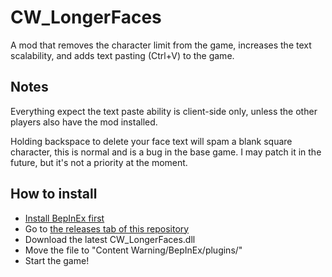 # CW_LongerFaces
A mod that removes the character limit from the game, increases the text scalability, and adds text pasting (Ctrl+V) to the game.

## Notes
Everything expect the text paste ability is client-side only, unless the other players also have the mod installed.

Holding backspace to delete your face text will spam a blank square character, this is normal and is a bug in the base game. I may patch it in the future, but it's not a priority at the moment.
## How to install
- [Install BepInEx first](https://docs.bepinex.dev/articles/user_guide/installation/index.html)
- Go to [the releases tab of this repository](https://github.com/guighub/CW_LongerFaces/releases/)
- Download the latest CW_LongerFaces.dll
- Move the file to "Content Warning/BepInEx/plugins/"
- Start the game!
